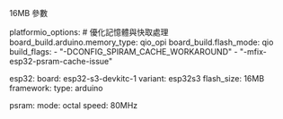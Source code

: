 16MB 參數

  platformio_options:  # 優化記憶體與快取處理
    board_build.arduino.memory_type: qio_opi
    board_build.flash_mode: qio
    build_flags:
      - "-DCONFIG_SPIRAM_CACHE_WORKAROUND"
      - "-mfix-esp32-psram-cache-issue"

esp32:
  board: esp32-s3-devkitc-1
  variant: esp32s3
  flash_size: 16MB
  framework:
    type: arduino

psram:
  mode: octal
  speed: 80MHz
